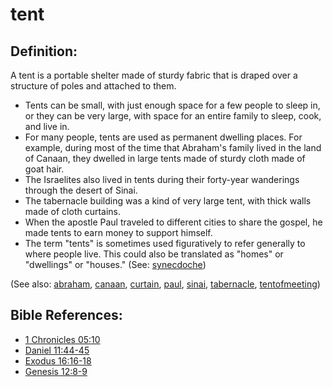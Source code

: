# tent #

## Definition: ##

A tent is a portable shelter made of sturdy fabric that is draped over a structure of poles and attached to them.

* Tents can be small, with just enough space for a few people to sleep in, or they can be very large, with space for an entire family to sleep, cook, and live in.
* For many people, tents are used as permanent dwelling places. For example, during most of the time that Abraham's family lived in the land of Canaan, they dwelled in large tents made of sturdy cloth made of goat hair.
* The Israelites also lived in tents during their forty-year wanderings through the desert of Sinai.
* The tabernacle building was a kind of very large tent, with thick walls made of cloth curtains.
* When the apostle Paul traveled to different cities to share the gospel, he made tents to earn money to support himself.
* The term "tents" is sometimes used figuratively to refer generally to where people live. This could also be translated as "homes" or "dwellings" or "houses." (See: [synecdoche](https://git.door43.org/Door43/en-ta-translate-vol2/src/master/content/figs_synecdoche.md))

(See also: [abraham](../other/abraham.md), [canaan](../other/canaan.md), [curtain](../other/curtain.md), [paul](../other/paul.md), [sinai](../other/sinai.md), [tabernacle](../kt/tabernacle.md), [tentofmeeting](../other/tentofmeeting.md))

## Bible References: ##

* [1 Chronicles 05:10](https://door43.org/en/bible/notes/1ch/05/10)
* [Daniel 11:44-45](https://door43.org/en/bible/notes/dan/11/44)
* [Exodus 16:16-18](https://door43.org/en/bible/notes/exo/16/16)
* [Genesis 12:8-9](https://door43.org/en/bible/notes/gen/12/08)

